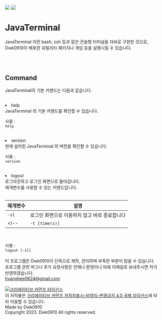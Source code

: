 ![](https://img.shields.io/badge/build-passing-success) ![](https://img.shields.io/github/last-commit/Dwk0910/JavaTerminal)

# JavaTerminal

JavaTerminal 이란 bash, zsh 등과 같은 콘솔형 터미널을 자바로 구현한 것으로,</br>
Dwk0910이 배포한 유틸리티 패키지나 게임 등을 실행시킬 수 있습니다.

</br>
</br>

## Command
JavaTerminal의 기본 커맨드는 다음과 같습니다.

</br>

<li> help </li>
JavaTerminal 의 기본 커맨드를 확인할 수 있습니다.
</br>

사용 : </br>
```help```

</br>

<li> version </li>
현재 설치된 JavaTerminal 의 버전을 확인할 수 있습니다.
</br>

사용 : </br>
```version```

</br>

<li> logout </li>
로그아웃하고 로그인 화면으로 돌아갑니다.</br>
매개변수를 사용할 수 있는 커맨드입니다.
</br>
</br>

| 매개변수 | 설명 |
|---|---|
|```-sl```   | 로그인 화면으로 이동하지 않고 바로 종료합니다 |
<!--|```-t [time(s)]``` | (s)초 만큼 기다리고 로그인 화면으로 이동합니다.</br> -sl 매개변수와 함께 사용한다면 -sl 매개변수 뒤에 -t 가 위치하여야 하며,</br>(s)초 만큼 기다리고 바로 종료합니다 | -->

</br>

사용 : </br>
```logout [-sl]```<!-- [-t [time(s)]] -->
</br>
</br>
이 프로그램은 Dwk0910이 단독으로 제작, 관리하며 부족한 부분이 많을 수 있습니다.</br>
프로그램 관련 버그나 추가 요청사항은 언제나 환영이니 아래 이메일로 보내주시면 적극 반영하겠습니다.</br>
hyanghee0624@gmail.com
</br>
</br>
<a rel="license" href="http://creativecommons.org/licenses/by-nc-nd/4.0/"><img alt="크리에이티브 커먼즈 라이선스" style="border-width:0" src="https://i.creativecommons.org/l/by-nc-nd/4.0/88x31.png" /></a><br />이 저작물은 <a rel="license" href="http://creativecommons.org/licenses/by-nc-nd/4.0/">크리에이티브 커먼즈 저작자표시-비영리-변경금지 4.0 국제 라이선스</a>에 따라 이용할 수 있습니다.
</br>
Made by Dwk0910 </br>
Copyright 2023. Dwk0910 All rights reserved.

